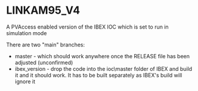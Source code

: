 # LINKAM95_V4
A PVAccess enabled version of the IBEX IOC which is set to run in simulation mode

There are two "main" branches:
* master - which should work anywhere once the RELEASE file has been adjusted (unconfirmed)
* ibex_version - drop the code into the ioc\master folder of IBEX and build it and it should work. It has to be built separately as IBEX's build will ignore it

